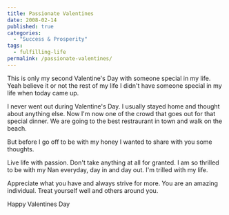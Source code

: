 ```yaml
---
title: Passionate Valentines
date: 2008-02-14
published: true
categories:
  - "Success & Prosperity"
tags:
  - fulfilling-life
permalink: /passionate-valentines/
---
```

This is only my second Valentine's Day with someone special in my life.  Yeah believe it or not the rest of my life I didn't have someone special in my life when today came up.

I never went out during Valentine's Day.  I usually stayed home and thought about anything else.   Now I'm now one of the crowd that goes out for that special dinner.  We are going to the best restraurant in town and walk on the beach.

But before I go off to be with my honey I wanted to share with you some thoughts.

Live life with passion.  Don't take anything at all for granted.  I am so thrilled to be with my Nan everyday, day in and day out.  I'm trilled with my life.

Appreciate what you have and always strive for more.  You are an amazing individual.  Treat yourself well and others around you.

Happy Valentines Day